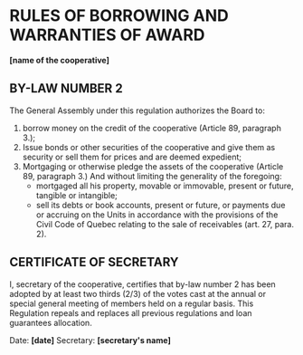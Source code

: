 ﻿RULES OF BORROWING AND WARRANTIES OF AWARD
==========================================

**[name of the cooperative]**

BY-LAW NUMBER 2
---------------

The General Assembly under this regulation authorizes the Board to:

1. borrow money on the credit of the cooperative (Article 89, paragraph 3.);
2. Issue bonds or other securities of the cooperative and give them as security
   or sell them for prices and are deemed expedient;
3. Mortgaging or otherwise pledge the assets of the cooperative (Article 89,
   paragraph 3.) And without limiting the generality of the foregoing:
    * mortgaged all his property, movable or immovable, present or future,
      tangible or intangible;
    * sell its debts or book accounts, present or future, or payments due or
      accruing on the Units in accordance with the provisions of the Civil
      Code of Quebec relating to the sale of receivables (art. 27, para. 2).


CERTIFICATE OF SECRETARY
------------------------

I, secretary of the cooperative, certifies that by-law number 2 has been
adopted by at least two thirds (2/3) of the votes cast at the annual or special
general meeting of members held on a regular basis. This Regulation repeals and
replaces all previous regulations and loan guarantees allocation.



Date: **[date]**
Secretary: **[secretary's name]**

